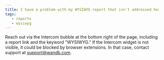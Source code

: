 ```yaml
---
title: I have a problem with my WYSIWYG report that isn't addressed here
tags:
   - reports
   - wysiwyg
---
```


Reach out via the Intercom bubble at the bottom right of the page, including a report link and the keyword "WYSIWYG." If the Intercom widget is not visible, it could be blocked by browser extensions. In that case, contact support at support@wandb.com.